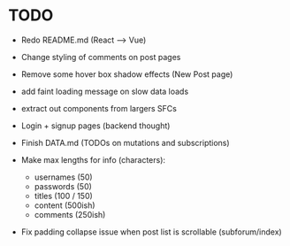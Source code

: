 # TODO

- Redo README.md (React --> Vue)
- Change styling of comments on post pages
- Remove some hover box shadow effects (New Post page)
- add faint loading message on slow data loads
- extract out components from largers SFCs
- Login + signup pages (backend thought)
- Finish DATA.md (TODOs on mutations and subscriptions)
- Make max lengths for info (characters):
  - usernames (50)
  - passwords (50)
  - titles (100 / 150)
  - content (500ish)
  - comments (250ish)

- Fix padding collapse issue when post list is scrollable (subforum/index)